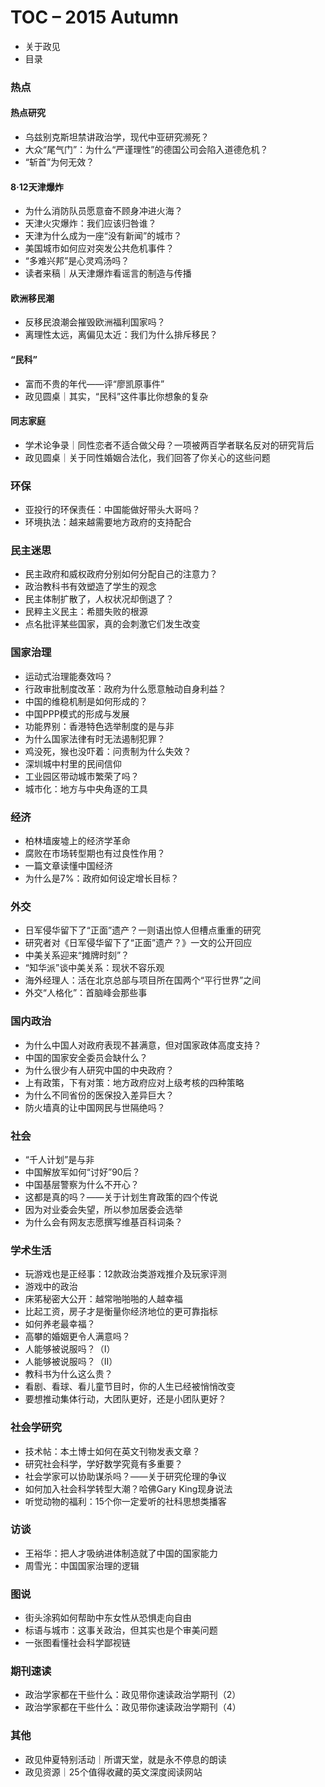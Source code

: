 # TOC – 2015 Autumn

- 关于政见
- 目录

### 热点

#### 热点研究
- 乌兹别克斯坦禁讲政治学，现代中亚研究濒死？
- 大众“尾气门”：为什么“严谨理性”的德国公司会陷入道德危机？
- “斩首”为何无效？

#### 8·12天津爆炸
- 为什么消防队员愿意奋不顾身冲进火海？
- 天津火灾爆炸：我们应该归咎谁？
- 天津为什么成为一座“没有新闻”的城市？
- 美国城市如何应对突发公共危机事件？
- “多难兴邦”是心灵鸡汤吗？
- 读者来稿｜从天津爆炸看谣言的制造与传播

#### 欧洲移民潮
- 反移民浪潮会摧毁欧洲福利国家吗？
- 离理性太远，离偏见太近：我们为什么排斥移民？

#### “民科”
- 富而不贵的年代——评“廖凯原事件”
- 政见圆桌｜其实，“民科”这件事比你想象的复杂

#### 同志家庭
- 学术论争录｜同性恋者不适合做父母？一项被两百学者联名反对的研究背后
- 政见圆桌｜关于同性婚姻合法化，我们回答了你关心的这些问题

### 环保
- 亚投行的环保责任：中国能做好带头大哥吗？
- 环境执法：越来越需要地方政府的支持配合

### 民主迷思
- 民主政府和威权政府分别如何分配自己的注意力？
- 政治教科书有效塑造了学生的观念
- 民主体制扩散了，人权状况却倒退了？
- 民粹主义民主：希腊失败的根源
- 点名批评某些国家，真的会刺激它们发生改变

### 国家治理
- 运动式治理能奏效吗？
- 行政审批制度改革：政府为什么愿意触动自身利益？
- 中国的维稳机制是如何形成的？
- 中国PPP模式的形成与发展
- 功能界别：香港特色选举制度的是与非
- 为什么国家法律有时无法遏制犯罪？
- 鸡没死，猴也没吓着：问责制为什么失效？
- 深圳城中村里的民间信仰
- 工业园区带动城市繁荣了吗？
- 城市化：地方与中央角逐的工具

### 经济
- 柏林墙废墟上的经济学革命
- 腐败在市场转型期也有过良性作用？
- 一篇文章读懂中国经济
- 为什么是7%：政府如何设定增长目标？

### 外交
- 日军侵华留下了“正面”遗产？一则语出惊人但槽点重重的研究
- 研究者对《日军侵华留下了“正面”遗产？》一文的公开回应
- 中美关系迎来“摊牌时刻”？
- “知华派”谈中美关系：现状不容乐观
- 海外经理人：活在北京总部与项目所在国两个“平行世界”之间
- 外交“人格化”：首脑峰会那些事

### 国内政治
- 为什么中国人对政府表现不甚满意，但对国家政体高度支持？
- 中国的国家安全委员会缺什么？
- 为什么很少有人研究中国的中央政府？
- 上有政策，下有对策：地方政府应对上级考核的四种策略
- 为什么不同省份的医保投入差异巨大？
- 防火墙真的让中国网民与世隔绝吗？

### 社会
- “千人计划”是与非
- 中国解放军如何“讨好”90后？
- 中国基层警察为什么不开心？
- 这都是真的吗？——关于计划生育政策的四个传说
- 因为对业委会失望，所以参加居委会选举
- 为什么会有网友志愿撰写维基百科词条？

### 学术生活
- 玩游戏也是正经事：12款政治类游戏推介及玩家评测	
- 游戏中的政治
- 床笫秘密大公开：越常啪啪啪的人越幸福
- 比起工资，房子才是衡量你经济地位的更可靠指标	
- 如何养老最幸福？
- 高攀的婚姻更令人满意吗？
- 人能够被说服吗？（I）
- 人能够被说服吗？（II）
- 教科书为什么这么贵？
- 看剧、看球、看儿童节目时，你的人生已经被悄悄改变
- 要想推动集体行动，大团队更好，还是小团队更好？

### 社会学研究
- 技术帖：本土博士如何在英文刊物发表文章？
- 研究社会科学，学好数学究竟有多重要？
- 社会学家可以协助谋杀吗？——关于研究伦理的争议
- 如何加入社会科学转型大潮？哈佛Gary King现身说法	
- 听觉动物的福利：15个你一定爱听的社科思想类播客

### 访谈
- 王裕华：把人才吸纳进体制造就了中国的国家能力
- 周雪光：中国国家治理的逻辑

### 图说
- 街头涂鸦如何帮助中东女性从恐惧走向自由
- 标语与城市：这事关政治，但其实也是个审美问题
- 一张图看懂社会科学鄙视链

### 期刊速读
- 政治学家都在干些什么：政见带你速读政治学期刊（2）
- 政治学家都在干些什么：政见带你速读政治学期刊（4）

### 其他
- 政见仲夏特别活动｜所谓天堂，就是永不停息的朗读
- 政见资源｜25个值得收藏的英文深度阅读网站
